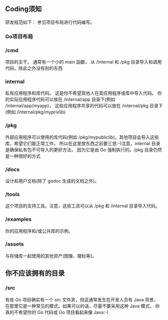## Coding须知

研发规范如下：
参见项目布局进行代码编写。

### Go项目布局

### /cmd

项目的主干。
通常有一个小的 main 函数，
从 /internal 和 /pkg 目录导入和调用代码，除此之外没有别的东西

### internal
私有应用程序和库代码。
这是你不希望其他人在其应用程序或库中导入代码。
你的实际应用程序代码可以放在 /internal/app 目录下(例如 /internal/app/myapp)，
这些应用程序共享的代码可以放在 /internal/pkg 目录下(例如 /internal/pkg/myprivlib)

### /pkg

外部应用程序可以使用的库代码(例如 /pkg/mypubliclib)。其他项目会导入这些库，希望它们能正常工作，
所以在这里放东西之前要三思:-)注意，internal 目录是确保私有包不可导入的更好方法，
因为它是由 Go 强制执行的。/pkg 目录仍然是一种很好的方式

### /docs
设计和用户文档(除了 godoc 生成的文档之外)。

### /tools
这个项目的支持工具。注意，这些工具可以从 /pkg 和 /internal 目录导入代码。

### /examples
你的应用程序和/或公共库的示例。

### /assets
与存储库一起使用的其他资产(图像、徽标等)。

## 你不应该拥有的目录
### /src
有些 Go 项目确实有一个 src 文件夹，但这通常发生在开发人员有 Java 背景，
在那里它是一种常见的模式。如果可以的话，尽量不要采用这种 Java 模式。
你真的不希望你的 Go 代码或 Go 项目看起来像 Java:-)

